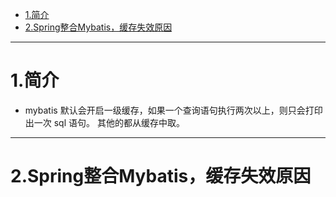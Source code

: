 - [1.简介](#1)
- [2.Spring整合Mybatis，缓存失效原因](#2)


---
# <span id="1">1.简介</span>
- mybatis 默认会开启一级缓存，如果一个查询语句执行两次以上，则只会打印出一次 sql 语句。
其他的都从缓存中取。

---
# <span id="2">2.Spring整合Mybatis，缓存失效原因</span>

